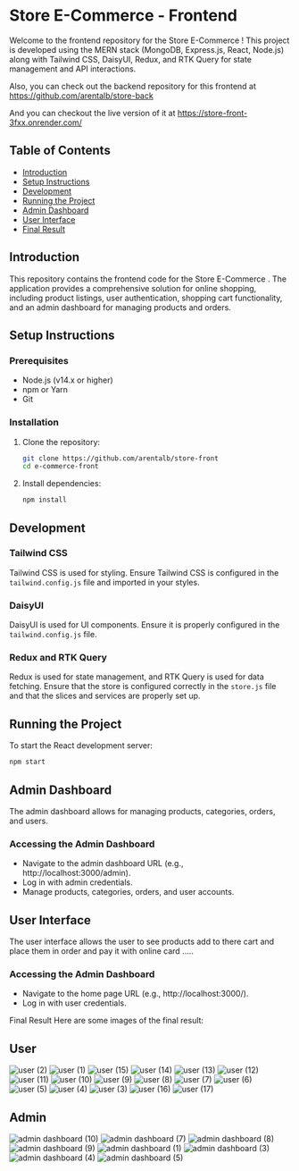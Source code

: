 # Store E-Commerce  - Frontend
Welcome to the frontend repository for the Store E-Commerce ! This project is developed using the MERN stack (MongoDB, Express.js, React, Node.js) along with Tailwind CSS, DaisyUI, Redux, and RTK Query for state management and API interactions.

Also, you can check out the backend repository for this frontend at https://github.com/arentalb/store-back

And you can checkout the live version of it at https://store-front-3fxx.onrender.com/

## Table of Contents

- [Introduction](#introduction)
- [Setup Instructions](#setup-instructions)
- [Development](#development)
- [Running the Project](#running-the-project)
- [Admin Dashboard](#admin-dashboard)
- [User Interface](#admin-dashboard)
- [Final Result](#final-result)

## Introduction

This repository contains the frontend code for the Store E-Commerce . The application provides a comprehensive solution for online shopping, including product listings, user authentication, shopping cart functionality, and an admin dashboard for managing products and orders. 

## Setup Instructions

### Prerequisites

- Node.js (v14.x or higher)
- npm or Yarn
- Git

### Installation

1. Clone the repository:
    ```bash
    git clone https://github.com/arentalb/store-front
    cd e-commerce-front
    ```
2. Install dependencies:
    ```bash
    npm install
    ```

## Development

### Tailwind CSS

Tailwind CSS is used for styling. Ensure Tailwind CSS is configured in the `tailwind.config.js` file and imported in your styles.

### DaisyUI

DaisyUI is used for UI components. Ensure it is properly configured in the `tailwind.config.js` file.

### Redux and RTK Query

Redux is used for state management, and RTK Query is used for data fetching. Ensure that the store is configured correctly in the `store.js` file and that the slices and services are properly set up.

## Running the Project

To start the React development server:

```bash
npm start
```

## Admin Dashboard
The admin dashboard allows for managing products, categories, orders, and users.


### Accessing the Admin Dashboard
- Navigate to the admin dashboard URL (e.g., http://localhost:3000/admin).
- Log in with admin credentials.
- Manage products, categories, orders, and user accounts.

## User Interface
The user interface allows the user to see products add to there cart and place them in order and pay it with online card .....

### Accessing the Admin Dashboard
- Navigate to the home page URL (e.g., http://localhost:3000/).
- Log in with user credentials.

Final Result
Here are some images of the final result:

## User

![user (2)](https://github.com/arentalb/store-front/assets/70669302/fe0906f2-ee84-4d5c-93aa-15291c08bdc9)
![user (1)](https://github.com/arentalb/store-front/assets/70669302/dc5501a4-9429-40fc-adcb-7173d27915aa)
![user (15)](https://github.com/arentalb/store-front/assets/70669302/d89cef46-f3c9-49d9-b9e6-28de479bec17)
![user (14)](https://github.com/arentalb/store-front/assets/70669302/596defc9-b2b3-4fe1-a2fc-ae8bb02f53a8)
![user (13)](https://github.com/arentalb/store-front/assets/70669302/2aa7f0c5-770a-4292-9740-223e1c331ffc)
![user (12)](https://github.com/arentalb/store-front/assets/70669302/bb3b5a69-4e04-4e99-a9d6-3c01c4ba52f6)
![user (11)](https://github.com/arentalb/store-front/assets/70669302/ba623a4a-4854-420b-8249-2e08495b8272)
![user (10)](https://github.com/arentalb/store-front/assets/70669302/851e68e2-b644-4655-8c75-bf0a08ddde8d)
![user (9)](https://github.com/arentalb/store-front/assets/70669302/80bc8f2f-1d30-4837-b276-a5a095f047b6)
![user (8)](https://github.com/arentalb/store-front/assets/70669302/61f7585c-cf26-40ad-8421-891c5aaaf787)
![user (7)](https://github.com/arentalb/store-front/assets/70669302/16881fc0-697a-46fd-84c0-4aec817eec40)
![user (6)](https://github.com/arentalb/store-front/assets/70669302/a11b92f7-fb59-44e8-83f6-61b52d742d32)
![user (5)](https://github.com/arentalb/store-front/assets/70669302/8da9b364-1f76-45ad-8ba1-b08776722224)
![user (4)](https://github.com/arentalb/store-front/assets/70669302/ccd0616a-bee0-4dd9-ba2a-546e33fb9596)
![user (3)](https://github.com/arentalb/store-front/assets/70669302/a23954e7-14f8-424e-8398-27fa30bbdb20)
![user (16)](https://github.com/arentalb/store-front/assets/70669302/6c2de357-f4c3-4c38-98d5-b569945abdfa)
![user (17)](https://github.com/arentalb/store-front/assets/70669302/a565f68d-f5b0-42cf-a9fd-bb83963dc9e9)

## Admin 

![admin dashboard (10)](https://github.com/arentalb/store-front/assets/70669302/fdd2a7d2-58d3-4f29-95fb-e77387095135)
![admin dashboard (7)](https://github.com/arentalb/store-front/assets/70669302/50f03f73-beab-4b50-a8c1-2288522ef6c9)
![admin dashboard (8)](https://github.com/arentalb/store-front/assets/70669302/7595ee6e-e0ec-4b1c-aa17-d95092ca5599)
![admin dashboard (9)](https://github.com/arentalb/store-front/assets/70669302/5b8a8e46-8ca4-4fd5-804c-92ad38476c84)
![admin dashboard (1)](https://github.com/arentalb/store-front/assets/70669302/aae1194e-d544-451a-9da7-a4dd70d8f7be)
![admin dashboard (3)](https://github.com/arentalb/store-front/assets/70669302/548d898e-cee4-4346-b5c2-378e39fedd7a)
![admin dashboard (4)](https://github.com/arentalb/store-front/assets/70669302/73d61add-93d5-43e3-b79b-b8fdb722d791)
![admin dashboard (5)](https://github.com/arentalb/store-front/assets/70669302/a717251c-5556-469a-b706-2aa5e4bc23fb)


